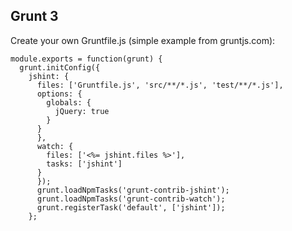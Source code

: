 ##  Grunt 3

Create your own Gruntfile.js (simple example from gruntjs.com):

```
module.exports = function(grunt) {
  grunt.initConfig({
    jshint: {
      files: ['Gruntfile.js', 'src/**/*.js', 'test/**/*.js'],
      options: {
        globals: {
          jQuery: true
        }
      }
      },
      watch: {
        files: ['<%= jshint.files %>'],
        tasks: ['jshint']
      }
      });
      grunt.loadNpmTasks('grunt-contrib-jshint');
      grunt.loadNpmTasks('grunt-contrib-watch');
      grunt.registerTask('default', ['jshint']);
    };
```
